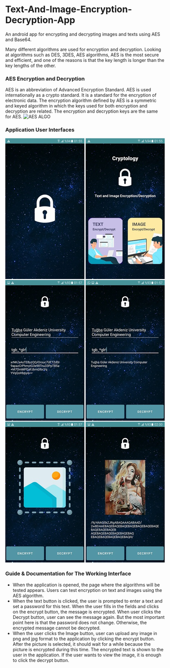 # Text-And-Image-Encryption-Decryption-App
An android app for encrypting and decrypting images and texts using AES and Base64.

Many different algorithms are used for encryption and decryption. Looking at algorithms such as DES, 3DES, AES algorithms, AES is the most secure and efficient, and one of the reasons is that the key length is longer than the key lengths of the other.

### AES Encryption and Decryption
AES is an abbreviation of Advanced Encryption Standard.
AES is used internationally as a crypto standard. It is a standard for the encryption of electronic data.
The encryption algorithm defined by AES is a symmetric and keyed algorithm in which the keys used for both encryption and decryption are related. The encryption and decryption keys are the same for AES.
![AES ALGO](https://javainterviewpoint.com/wp-content/uploads/2018/09/AES-Encryption-and-Decryption-in-Java.png)

### Application User Interfaces

![Splash Screen](https://github.com/tugbaguler/Text-And-Image-Encryption-Decryption-App/blob/main/ProjectUI/splash_screen.jpg)
![Main Page](https://github.com/tugbaguler/Text-And-Image-Encryption-Decryption-App/blob/main/ProjectUI/main_page.jpg)
![Encrypt Text](https://github.com/tugbaguler/Text-And-Image-Encryption-Decryption-App/blob/main/ProjectUI/encrypt_text.jpg)
![Decrypt Text](https://github.com/tugbaguler/Text-And-Image-Encryption-Decryption-App/blob/main/ProjectUI/decrypt_text.jpg)
![Image Encryption](https://github.com/tugbaguler/Text-And-Image-Encryption-Decryption-App/blob/main/ProjectUI/click_encrypt_buton_choose_image_and_encrypt.jpg)
![Image Decryption](https://github.com/tugbaguler/Text-And-Image-Encryption-Decryption-App/blob/main/ProjectUI/click_decrypt_button_and_you_can_see_the_image.jpg)

### Guide & Documentation for The Working Interface

* When the application is opened, the page where the algorithms will be tested appears. Users can test encryption on text and images using the AES algorithm.
* When the text button is clicked, the user is prompted to enter a text and set a password for this text. When the user fills in the fields and clicks on the encrypt button, the message is encrypted. When user clicks the Decrypt button, user can see the message again. But the most important point here is that the password does not change. Otherwise, the encrypted message cannot be decrypted.
* When the user clicks the Image button, user can upload any image in png and jpg format to the application by clicking the encrypt button. After the picture is selected, it should wait for a while because the picture is encrypted during this time. The encrypted text is shown to the user in the application. If the user wants to view the image, it is enough to click the decrypt button.

